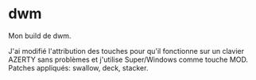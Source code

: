 # dwm

Mon build de dwm. 

J'ai modifié l'attribution des touches pour qu'il fonctionne sur un clavier AZERTY sans problèmes et j'utilise Super/Windows comme touche MOD. 
Patches appliqués: swallow, deck, stacker.
